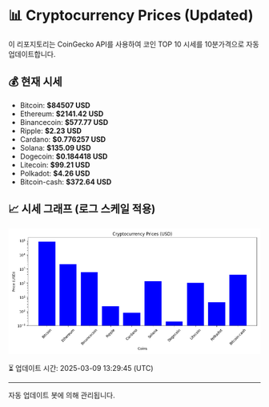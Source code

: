 
# 📊 Cryptocurrency Prices (Updated)

이 리포지토리는 CoinGecko API를 사용하여 코인 TOP 10 시세를 10분가격으로 자동 업데이트합니다.

## 💰 현재 시세
- Bitcoin: **$84507 USD**
- Ethereum: **$2141.42 USD**
- Binancecoin: **$577.77 USD**
- Ripple: **$2.23 USD**
- Cardano: **$0.776257 USD**
- Solana: **$135.09 USD**
- Dogecoin: **$0.184418 USD**
- Litecoin: **$99.21 USD**
- Polkadot: **$4.26 USD**
- Bitcoin-cash: **$372.64 USD**

## 📈 시세 그래프 (로그 스케일 적용)
![Crypto Prices](crypto_prices.png)

⏳ 업데이트 시간: 2025-03-09 13:29:45 (UTC)

---
자동 업데이트 봇에 의해 관리됩니다.
